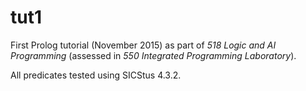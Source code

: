 # tut1

First Prolog tutorial (November 2015) as part of _518 Logic and AI Programming_ (assessed in _550 Integrated Programming Laboratory_).

All predicates tested using SICStus 4.3.2.
